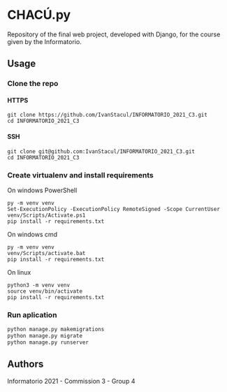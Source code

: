 # CHACÚ.py

Repository of the final web project, developed with Django, for the course given by the Informatorio.

## Usage

### Clone the repo

#### HTTPS

``` shell
git clone https://github.com/IvanStacul/INFORMATORIO_2021_C3.git
cd INFORMATORIO_2021_C3
```

#### SSH

``` shell
git clone git@github.com:IvanStacul/INFORMATORIO_2021_C3.git
cd INFORMATORIO_2021_C3
```

### Create virtualenv and install requirements

On windows PowerShell

```shell
py -m venv venv
Set-ExecutionPolicy -ExecutionPolicy RemoteSigned -Scope CurrentUser
venv/Scripts/Activate.ps1
pip install -r requirements.txt
```

On windows cmd

```shell
py -m venv venv
venv/Scripts/activate.bat
pip install -r requirements.txt
```

On linux

```shell
python3 -m venv venv
source venv/bin/activate
pip install -r requirements.txt
```

### Run aplication

```python
python manage.py makemigrations
python manage.py migrate
python manage.py runserver
```

## Authors

Informatorio 2021 - Commission 3 - Group 4
